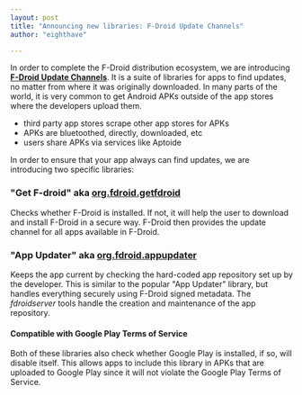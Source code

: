 ```yaml
---
layout: post
title: "Announcing new libraries: F-Droid Update Channels"
author: "eighthave"

---
```


In order to complete the F-Droid distribution ecosystem, we are
introducing
[__F-Droid Update Channels__](https://gitlab.com/fdroid/update-channels).
It is a suite of libraries for apps to find updates, no matter from
where it was originally downloaded.  In many parts of the world, it is
very common to get Android APKs outside of the app stores where the
developers upload them.

* third party app stores scrape other app stores for APKs
* APKs are bluetoothed, directly, downloaded, etc
* users share APKs via services like Aptoide

In order to ensure that your app always can find updates, we are
introducing two specific libraries:


### "Get F-droid" aka [org.fdroid.getfdroid](https://gitlab.com/fdroid/update-channels/tree/master/getfdroid#f-droid-installer)

Checks whether F-Droid is installed.  If not, it will help the user to
download and install F-Droid in a secure way.  F-Droid then provides
the update channel for all apps available in F-Droid.


### "App Updater" aka [org.fdroid.appupdater](https://gitlab.com/fdroid/update-channels/tree/master/appupdater#f-droid-update-detector)

Keeps the app current by checking the hard-coded app repository set up
by the developer.  This is similar to the popular "App Updater"
library, but handles everything securely using F-Droid signed
metadata.  The _fdroidserver_ tools handle the creation and
maintenance of the app repository.


#### Compatible with Google Play Terms of Service

Both of these libraries also check whether Google Play is installed,
if so, will disable itself.  This allows apps to include this library
in APKs that are uploaded to Google Play since it will not violate the
Google Play Terms of Service.
